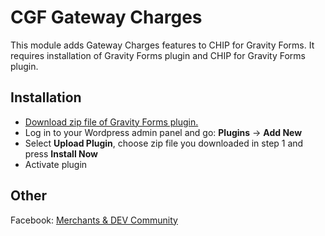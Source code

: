 # CGF Gateway Charges

This module adds Gateway Charges features to CHIP for Gravity Forms. It requires installation of Gravity Forms plugin and CHIP for Gravity Forms plugin.

## Installation

* [Download zip file of Gravity Forms plugin.](https://github.com/CHIPAsia/cgf-gateway-charges/archive/refs/heads/main.zip)
* Log in to your Wordpress admin panel and go: **Plugins** -> **Add New**
* Select **Upload Plugin**, choose zip file you downloaded in step 1 and press **Install Now**
* Activate plugin

## Other

Facebook: [Merchants & DEV Community](https://www.facebook.com/groups/3210496372558088)
